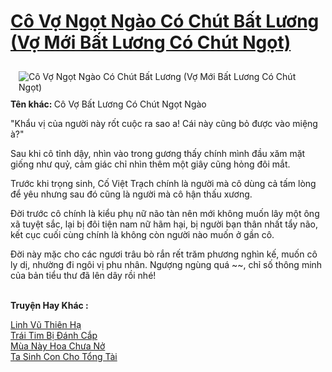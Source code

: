 <a href="https://utruyen.com/co-vo-ngot-ngao-co-chut-bat-luong-vo-moi-bat-luong-co-chut-ngot/17473/" title="Cô Vợ Ngọt Ngào Có Chút Bất Lương (Vợ Mới Bất Lương Có Chút Ngọt)"><h1>Cô Vợ Ngọt Ngào Có Chút Bất Lương (Vợ Mới Bất Lương Có Chút Ngọt)</h1></a><div style="display:table"><img align="right" style="float: left; padding: 10px;" src="https://utruyen.com/images/story/200x260/co-vo-ngot-ngao-co-chut-bat-luong-vo-moi-bat-luong-co-chut-ngot.jpg" alt="Cô Vợ Ngọt Ngào Có Chút Bất Lương (Vợ Mới Bất Lương Có Chút Ngọt)"><b>Tên khác: </b>Cô Vợ Bất Lương Có Chút Ngọt Ngào<p></p>"Khẩu vị của người này rốt cuộc ra sao a! Cái này cũng bỏ được vào miệng à?"<p></p>Sau khi cô tỉnh dậy, nhìn vào trong gương thấy chính mình đầu xăm mặt giống như quỷ, cảm giác chỉ nhìn thêm một giây cũng hỏng đôi mắt.<p></p>Trước khi trọng sinh, Cố Việt Trạch chính là người mà cô dùng cả tấm lòng để yêu nhưng sau đó cũng là người mà cô hận thấu xương.<p></p>Đời trước cô chính là kiểu phụ nữ não tàn nên mới không muốn lây một ông xã tuyệt sắc, lại bị đôi tiện nam nữ hãm hại, bị người bạn thân nhất tẩy não, kết cục cuối cùng chính là không còn người nào muốn ở gần cô.<p></p>Đời này mặc cho các ngươi trâu bò rắn rết trăm phương nghìn kế, muốn cô ly dị, nhường đi ngôi vị phu nhân. Ngượng ngùng quá ~~, chỉ số thông minh của bản tiểu thư đã lên dây rồi nhé!</div><p><br><b>Truyện Hay Khác :</b></p><a href="https://utruyen.com/linh-vu-thien-ha/11930/" alt="Linh Vũ Thiên Hạ">Linh Vũ Thiên Hạ</a><br/><a href="https://github.com/quanluxury/truyenhot/tree/master/truyenhay/16615/" alt="Trái Tim Bị Đánh Cắp">Trái Tim Bị Đánh Cắp</a><br/><a href="https://github.com/quanluxury/ngontinhhot/tree/master/truyenhay/19513/" alt="Mùa Này Hoa Chưa Nở">Mùa Này Hoa Chưa Nở</a><br/><a href="https://dammyh.wordpress.com/2019/11/07/ta-sinh-con-cho-tong-tai/" alt="Ta Sinh Con Cho Tổng Tài">Ta Sinh Con Cho Tổng Tài</a><br/>